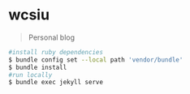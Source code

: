 # wcsiu

> Personal blog


```sh
#install ruby dependencies
$ bundle config set --local path 'vendor/bundle'
$ bundle install
#run locally
$ bundle exec jekyll serve
```
